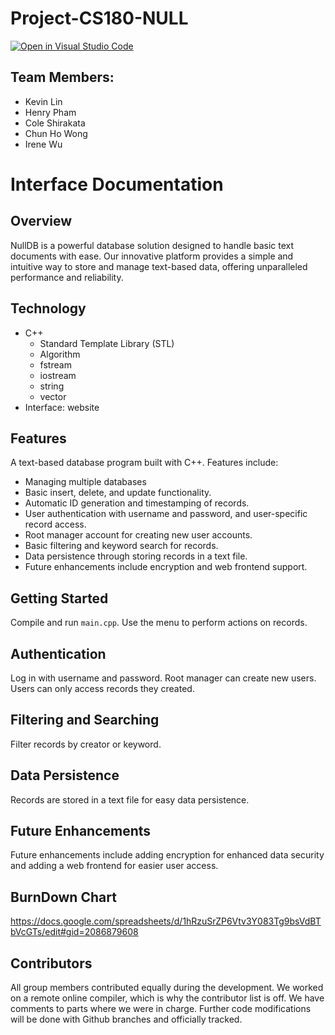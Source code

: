 # Project-CS180-NULL 

[![Open in Visual Studio Code](https://classroom.github.com/assets/open-in-vscode-718a45dd9cf7e7f842a935f5ebbe5719a5e09af4491e668f4dbf3b35d5cca122.svg)](https://classroom.github.com/online_ide?assignment_repo_id=10849768&assignment_repo_type=AssignmentRepo)

## Team Members: 
* Kevin Lin
* Henry Pham
* Cole Shirakata
* Chun Ho Wong
* Irene Wu

# Interface Documentation

## Overview
NullDB is a powerful database solution designed to handle basic text documents with ease. Our innovative platform provides a simple and intuitive way to store and manage text-based data, offering unparalleled performance and reliability.

## Technology
* C++
    * Standard Template Library (STL)
    * Algorithm
    * fstream
    * iostream
    * string
    * vector
* Interface: website

## Features
A text-based database program built with C++. Features include:

- Managing multiple databases
- Basic insert, delete, and update functionality.
- Automatic ID generation and timestamping of records.
- User authentication with username and password, and user-specific record access.
- Root manager account for creating new user accounts.
- Basic filtering and keyword search for records.
- Data persistence through storing records in a text file.
- Future enhancements include encryption and web frontend support.

## Getting Started

Compile and run `main.cpp`. Use the menu to perform actions on records.

## Authentication

Log in with username and password. Root manager can create new users. Users can only access records they created.

## Filtering and Searching

Filter records by creator or keyword.

## Data Persistence

Records are stored in a text file for easy data persistence.

## Future Enhancements

Future enhancements include adding encryption for enhanced data security and adding a web frontend for easier user access.

## BurnDown Chart
https://docs.google.com/spreadsheets/d/1hRzuSrZP6Vtv3Y083Tg9bsVdBTbVcGTs/edit#gid=2086879608

## Contributors
All group members contributed equally during the development. We worked on a remote online compiler, which is why the contributor list is off. We have comments to parts where we were in charge. Further code modifications will be done with Github branches and officially tracked.
